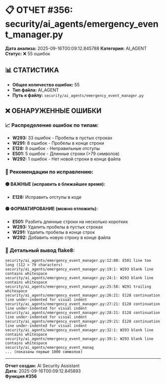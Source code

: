 # 📋 ОТЧЕТ #356: security/ai_agents/emergency_event_manager.py

**Дата анализа:** 2025-09-16T00:09:12.845788
**Категория:** AI_AGENT
**Статус:** ❌ 55 ошибок

## 📊 СТАТИСТИКА

- **Общее количество ошибок:** 55
- **Тип файла:** AI_AGENT
- **Путь к файлу:** `security/ai_agents/emergency_event_manager.py`

## ❌ ОБНАРУЖЕННЫЕ ОШИБКИ

### 📈 Распределение ошибок по типам:

- **W293:** 33 ошибок - Пробелы в пустых строках
- **W291:** 8 ошибок - Пробелы в конце строки
- **E128:** 8 ошибок - Неправильные отступы
- **E501:** 5 ошибок - Длинные строки (>79 символов)
- **W292:** 1 ошибок - Нет новой строки в конце файла

### 🎯 Рекомендации по исправлению:

#### 🟡 ВАЖНЫЕ (исправить в ближайшее время):
- **E128:** Исправить отступы в коде

#### 🟢 ФОРМАТИРОВАНИЕ (можно отложить):
- **E501:** Разбить длинные строки на несколько коротких
- **W293:** Удалить пробелы в пустых строках
- **W291:** Удалить пробелы в конце строк
- **W292:** Добавить новую строку в конце файла

### 📝 Детальный вывод flake8:

```
security/ai_agents/emergency_event_manager.py:12:80: E501 line too long (112 > 79 characters)
security/ai_agents/emergency_event_manager.py:19:1: W293 blank line contains whitespace
security/ai_agents/emergency_event_manager.py:24:1: W293 blank line contains whitespace
security/ai_agents/emergency_event_manager.py:25:58: W291 trailing whitespace
security/ai_agents/emergency_event_manager.py:26:21: E128 continuation line under-indented for visual indent
security/ai_agents/emergency_event_manager.py:27:21: E128 continuation line under-indented for visual indent
security/ai_agents/emergency_event_manager.py:28:21: E128 continuation line under-indented for visual indent
security/ai_agents/emergency_event_manager.py:29:21: E128 continuation line under-indented for visual indent
security/ai_agents/emergency_event_manager.py:32:1: W293 blank line contains whitespace
security/ai_agents/emergency_event_manager.py:39:1: W293 blank line contains whitespace
security/ai_agents/emergency_event_manag
... (показаны первые 1000 символов)
```

---
**Отчет создан:** AI Security Assistant  
**Дата:** 2025-09-16T00:09:12.845893  
**Функция #356**
